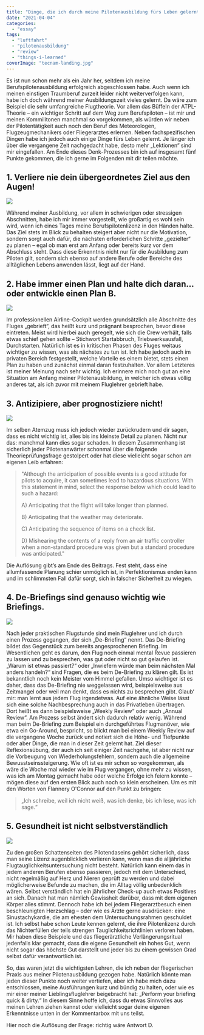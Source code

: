 ```yaml
---
title: "Dinge, die ich durch meine Pilotenausbildung fürs Leben gelernt habe"
date: "2021-04-04"
categories: 
  - "essay"
tags: 
  - "luftfahrt"
  - "pilotenausbildung"
  - "review"
  - "things-i-learned"
coverImage: "tecnam-landing.jpg"
---
```


Es ist nun schon mehr als ein Jahr her, seitdem ich meine Berufspilotenausbildung erfolgreich abgeschlossen habe. Auch wenn ich meinen einstigen Traumberuf zurzeit leider nicht weiterverfolgen kann, habe ich doch während meiner Ausbildungszeit vieles gelernt. Da wäre zum Beispiel die sehr umfangreiche Flugtheorie. Vor allem das Büffeln der ATPL-Theorie – ein wichtiger Schritt auf dem Weg zum Berufspiloten – ist mir und meinen Kommilitonen manchmal so vorgekommen, als würden wir neben der Pilotentätigkeit auch noch den Beruf des Meteorologen, Flugzeugmechanikers oder Fliegerarztes erlernen. Neben fachspezifischen Dingen habe ich jedoch auch einige Dinge fürs Leben gelernt. Je länger ich über die vergangene Zeit nachgedacht habe, desto mehr „Lektionen“ sind mir eingefallen. Am Ende dieses Denk-Prozesses bin ich auf insgesamt fünf Punkte gekommen, die ich gerne im Folgenden mit dir teilen möchte.

<!--more-->

## 1\. Verliere nie dein übergeordnetes Ziel aus den Augen!

![](https://images.unsplash.com/photo-1589959864690-24091a905ea1?ixid=MXwxMjA3fDB8MHxwaG90by1wYWdlfHx8fGVufDB8fHw%3D&ixlib=rb-1.2.1&auto=format&fit=crop&w=1342&q=80)

Während meiner Ausbildung, vor allem in schwierigen oder stressigen Abschnitten, habe ich mir immer vorgestellt, wie großartig es wohl sein wird, wenn ich eines Tages meine Berufspilotenlizenz in den Händen halte. Das Ziel stets im Blick zu behalten steigert aber nicht nur die Motivation, sondern sorgt auch dafür, die nächsten erforderlichen Schritte „gezielter“ zu planen – egal ob man erst am Anfang oder bereits kurz vor dem Abschluss steht. Dass diese Erkenntnis nicht nur für die Ausbildung zum Piloten gilt, sondern sich ebenso auf andere Berufe oder Bereiche des alltäglichen Lebens anwenden lässt, liegt auf der Hand.

## 2\. Habe immer einen Plan und halte dich daran… oder entwickle einen Plan B.

![](https://images.unsplash.com/photo-1585776245865-b92df54c6b25?ixlib=rb-1.2.1&ixid=MXwxMjA3fDB8MHxwaG90by1wYWdlfHx8fGVufDB8fHw%3D&auto=format&fit=crop&w=1350&q=80)

Im professionellen Airline-Cockpit werden grundsätzlich alle Abschnitte des Fluges „gebrieft“, das heißt kurz und prägnant besprochen, bevor diese eintreten. Meist wird hierbei auch geregelt, wie sich die Crew verhält, falls etwas schief gehen sollte – Stichwort Startabbruch, Triebwerksausfall, Durchstarten. Natürlich ist es in kritischen Phasen des Fluges weitaus wichtiger zu wissen, was als nächstes zu tun ist. Ich habe jedoch auch im privaten Bereich festgestellt, welche Vorteile es einem bietet, stets einen Plan zu haben und zunächst einmal daran festzuhalten. Vor allem Letzteres ist meiner Meinung nach sehr wichtig. Ich erinnere mich noch gut an eine Situation am Anfang meiner Pilotenausbildung, in welcher ich etwas völlig anderes tat, als ich zuvor mit meinem Fluglehrer gebrieft habe.

## 3\. Antizipiere, aber prognostiziere nicht!

![](https://images.unsplash.com/photo-1590055531615-f16d36ffe8ec?ixlib=rb-1.2.1&ixid=MXwxMjA3fDB8MHxwaG90by1wYWdlfHx8fGVufDB8fHw%3D&auto=format&fit=crop&w=1489&q=80)

Im selben Atemzug muss ich jedoch wieder zurückrudern und dir sagen, dass es nicht wichtig ist, alles bis ins kleinste Detail zu planen. Nicht nur das: manchmal kann dies sogar schaden. In diesem Zusammenhang ist sicherlich jeder Pilotenanwärter schonmal über die folgende Theorieprüfungsfrage gestolpert oder hat diese vielleicht sogar schon am eigenen Leib erfahren:

> "Although the anticipation of possible events is a good attitude for pilots to acquire, it can sometimes lead to hazardous situations. With this statement in mind, select the response below which could lead to such a hazard:
> 
> A) Anticipating that the flight will take longer than planned.
> 
> B) Anticipating that the weather may deteriorate.
> 
> C) Anticipating the sequence of items on a check list.
> 
> D) Mishearing the contents of a reply from an air traffic controller when a non-standard procedure was given but a standard procedure was anticipated."

Die Auflösung gibt’s am Ende des Beitrags. Fest steht, dass eine allumfassende Planung schier unmöglich ist, in Perfektionismus enden kann und im schlimmsten Fall dafür sorgt, sich in falscher Sicherheit zu wiegen.

## 4\. De-Briefings sind genauso wichtig wie Briefings.

![](https://images.unsplash.com/photo-1462642109801-4ac2971a3a51?ixlib=rb-1.2.1&ixid=MXwxMjA3fDB8MHxwaG90by1wYWdlfHx8fGVufDB8fHw%3D&auto=format&fit=crop&w=966&q=80)

Nach jeder praktischen Flugstunde sind mein Fluglehrer und ich durch einen Prozess gegangen, der sich „De-Briefing“ nennt. Das De-Briefing bildet das Gegenstück zum bereits angesprochenen Briefing. Im Wesentlichen geht es darum, den Flug noch einmal mental Revue passieren zu lassen und zu besprechen, was gut oder nicht so gut gelaufen ist. „Warum ist etwas passiert?“ oder „Inwiefern würde man beim nächsten Mal anders handeln?“ sind Fragen, die es beim De-Briefing zu klären gilt. Es ist bekanntlich noch kein Meister vom Himmel gefallen. Umso wichtiger ist es daher, dass das De-Briefing nie weggelassen wird, beispielsweise aus Zeitmangel oder weil man denkt, dass es nichts zu besprechen gibt. Glaub‘ mir: man lernt aus jedem Flug irgendetwas. Auf eine ähnliche Weise lässt sich eine solche Nachbesprechung auch in das Privatleben übertragen. Dort heißt es dann beispielsweise „Weekly Review“ oder auch „Annual Review“. Am Prozess selbst ändert sich dadurch relativ wenig. Während man beim De-Briefing zum Beispiel ein durchgeführtes Flugmanöver, wie etwa ein Go-Around, bespricht, so blickt man bei einem Weekly Review auf die vergangene Woche zurück und notiert sich die Höhe- und Tiefpunkte oder aber Dinge, die man in dieser Zeit gelernt hat. Ziel dieser Reflexionsübung, der auch ich seit einiger Zeit nachgehe, ist aber nicht nur die Vorbeugung von Wiederholungsfehlern, sondern auch die allgemeine Bewusstseinssteigerung. Wie oft ist es mir schon so vorgekommen, als wäre die Woche mal wieder wie im Flug vergangen, ohne mehr zu wissen, was ich am Montag gemacht habe oder welche Erfolge ich feiern konnte – mögen diese auf den ersten Blick auch noch so klein erscheinen. Um es mit den Worten von Flannery O'Connor auf den Punkt zu bringen:

> „Ich schreibe, weil ich nicht weiß, was ich denke, bis ich lese, was ich sage.“

## 5\. Gesundheit ist nicht selbstverständlich

![](https://images.unsplash.com/photo-1612537785055-e226dae15987?ixid=MXwxMjA3fDB8MHxwaG90by1wYWdlfHx8fGVufDB8fHw%3D&ixlib=rb-1.2.1&auto=format&fit=crop&w=967&q=80)

Zu den großen Schattenseiten des Pilotendaseins gehört sicherlich, dass man seine Lizenz augenblicklich verlieren kann, wenn man die alljährliche Flugtauglichkeitsuntersuchung nicht besteht. Natürlich kann einem das in jedem anderen Berufen ebenso passieren, jedoch mit dem Unterschied, nicht regelmäßig auf Herz und Nieren geprüft zu werden und dabei möglicherweise Befunde zu machen, die im Alltag völlig unbedenklich wären. Selbst verständlich hat ein jährlicher Check-up auch etwas Positives an sich. Danach hat man nämlich Gewissheit darüber, dass mit dem eigenen Körper alles stimmt. Dennoch habe ich bei jedem Fliegerarztbesuch einen beschleunigten Herzschlag – oder wie es Ärzte gerne ausdrücken: eine Sinustachykardie, die am ehesten dem Untersuchungsrahmen geschuldet ist. Ich selbst habe schon Leute kennen gelernt, die ihre Pilotenlizenz durch das Nichterfüllen der teils strengen Tauglichkeitsrichtlinien verloren haben. Mir haben diese Beispiele und das fliegerärztliche Verlängerungsritual jedenfalls klar gemacht, dass die eigene Gesundheit ein hohes Gut, wenn nicht sogar das höchste Gut darstellt und jeder bis zu einem gewissen Grad selbst dafür verantwortlich ist.

So, das waren jetzt die wichtigsten Lehren, die ich neben der fliegerischen Praxis aus meiner Pilotenausbildung gezogen habe. Natürlich könnte man jeden dieser Punkte noch weiter vertiefen, aber ich habe mich dazu entschlossen, meine Ausführungen kurz und bündig zu halten, oder wie es mir einer meiner Lieblingsfluglehrer beigebracht hat: „Perform your briefing quick & dirty.“ In diesem Sinne hoffe ich, dass du etwas Sinnvolles aus meinen Lehren ziehen kannst oder vielleicht sogar deine eigenen Erkenntnisse unten in der Kommentarbox mit uns teilst.

Hier noch die Auflösung der Frage: richtig wäre Antwort D.
